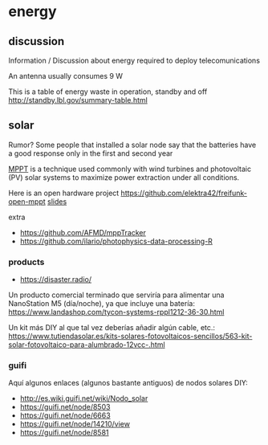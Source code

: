 # energy

## discussion

Information / Discussion about energy required to deploy telecomunications

An antenna usually consumes 9 W

This is a table of energy waste in operation, standby and off http://standby.lbl.gov/summary-table.html

## solar

Rumor? Some people that installed a solar node say that the batteries have a good response only in the first and second year

[MPPT](https://en.wikipedia.org/wiki/Maximum_power_point_tracking) is a technique used commonly with wind turbines and photovoltaic (PV) solar systems to maximize power extraction under all conditions.

Here is an open hardware project https://github.com/elektra42/freifunk-open-mppt [slides](https://github.com/elektra42/freifunk-open-mppt/blob/master/Freifunk-Open-MPPT-English.pdf)

extra 

- https://github.com/AFMD/mppTracker
- https://github.com/ilario/photophysics-data-processing-R

### products

- https://disaster.radio/

Un producto comercial terminado que serviría para alimentar una NanoStation M5 (día/noche), ya que incluye una batería: https://www.landashop.com/tycon-systems-rppl1212-36-30.html

Un kit más DIY al que tal vez deberías añadir algún cable, etc.: https://www.tutiendasolar.es/kits-solares-fotovoltaicos-sencillos/563-kit-solar-fotovoltaico-para-alumbrado-12vcc-.html

### guifi

Aquí algunos enlaces (algunos bastante antiguos) de nodos solares DIY:

 - http://es.wiki.guifi.net/wiki/Nodo_solar
 - https://guifi.net/node/8503
 - https://guifi.net/node/6663
 - https://guifi.net/node/14210/view
 - https://guifi.net/node/8581
